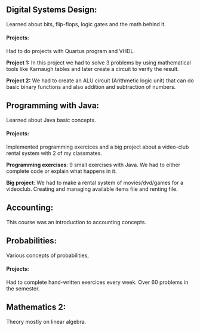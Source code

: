 ## Digital Systems Design: 
Learned about bits, flip-flops, logic gates and the math behind it.
#### Projects: 
Had to do projects with Quartus program and VHDL.

**Project 1:** In this project we had to solve 3 problems by using mathematical tools like Karnaugh tables and later create a circuit to verify the result.

**Project 2:** We had to create an ALU circuit (Arithmetic logic unit) that can do basic binary functions and also addition and subtraction of numbers.

## Programming with Java: 
Learned about Java basic concepts.
#### Projects:
Implemented programming exercices and a big project about a video-club rental system with 2 of my classmates.

**Programming exercises**: 9 small exercises with Java. We had to either complete code or explain what happens in it.

**Big project**: We had to make a rental system of movies/dvd/games for a videoclub. Creating and managing available items file and renting file.

## Accounting: 
This course was an introduction to accounting concepts.

## Probabilities: 
Various concepts of probabilities, 
#### Projects: 
Had to complete hand-written exercices every week. Over 60 problems in the semester.

## Mathematics 2: 
Theory mostly on linear algebra.
